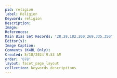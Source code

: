 ```yaml
---
pid: religion
label: Religion
Keyword: religion
Description: 
Image: 
References: 
Main Bias Set Records: '28,29,102,200,269,335,350'
Editor(s): 
Image Caption: 
Comments (K4BL Only): 
Created: 5/10/2024 9:53 AM
order: '078'
layout: facet_page_layout
collection: keywords_descriptions
---
```

